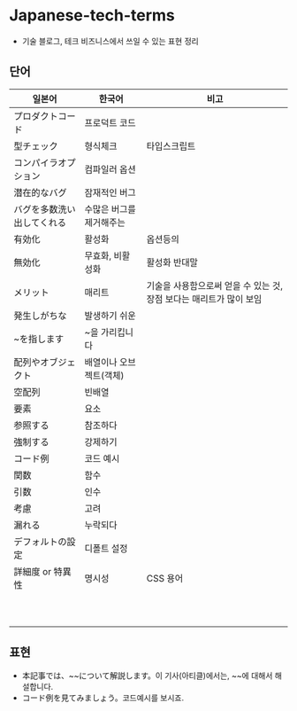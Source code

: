 # Japanese-tech-terms
* 기술 블로그, 테크 비즈니스에서 쓰일 수 있는 표현 정리

## 단어 

|일본어|한국어|비고|
|--|--|--|
|プロダクトコード|프로덕트 코드||
|型チェック|형식체크|타입스크립트|
|コンパイラオプション|컴파일러 옵션|| 
|潜在的なバグ|잠재적인 버그|
|バグを多数洗い出してくれる|수많은 버그를 제거해주는|
|有効化|활성화|옵션등의
|無効化|무효화, 비활성화|활성화 반대말
|メリット|매리트|기술을 사용함으로써 얻을 수 있는 것, 장점 보다는 매리트가 많이 보임
|発生しがちな|발생하기 쉬운|
|~を指します|~을 가리킵니다|
|配列やオブジェクト|배열이나 오브젝트(객체)|
|空配列|빈배열
|要素|요소|
|参照する|참조하다
|強制する|강제하기
|コード例|코드 예시
|関数|함수
|引数|인수
|考慮|고려
|漏れる|누락되다
|デフォルトの設定|디폴트 설정
|詳細度 or 特異性|명시성|CSS 용어
||
||
||
||
||
||
||
||
||
||

## 표현

* 本記事では、~~について解説します。이 기사(아티클)에서는, ~~에 대해서 해설합니다.
* コード例を見てみましょう。코드예시를 보시죠.
